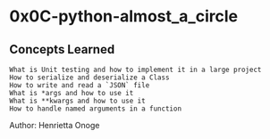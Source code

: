 # 0x0C-python-almost_a_circle


Concepts Learned
---

    What is Unit testing and how to implement it in a large project
    How to serialize and deserialize a Class
    How to write and read a `JSON` file
    What is *args and how to use it
    What is **kwargs and how to use it
    How to handle named arguments in a function

Author: Henrietta Onoge
